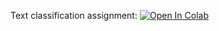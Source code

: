 Text classification assignment:
[![Open In Colab](https://colab.research.google.com/assets/colab-badge.svg)](https://colab.research.google.com/github/girafe-ai/ml-course/blob/23f_ptml/homeworks/hw03_texts/assignment_text_classification.ipynb)

